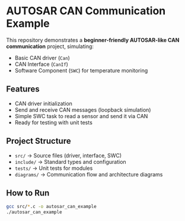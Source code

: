 # AUTOSAR CAN Communication Example

This repository demonstrates a **beginner-friendly AUTOSAR-like CAN communication** project, simulating:

- Basic CAN driver (`Can`)  
- CAN Interface (`CanIf`)  
- Software Component (`SWC`) for temperature monitoring  

## Features
- CAN driver initialization
- Send and receive CAN messages (loopback simulation)
- Simple SWC task to read a sensor and send it via CAN
- Ready for testing with unit tests

## Project Structure
- `src/` → Source files (driver, interface, SWC)
- `include/` → Standard types and configuration
- `tests/` → Unit tests for modules
- `diagrams/` → Communication flow and architecture diagrams

## How to Run
```bash
gcc src/*.c -o autosar_can_example
./autosar_can_example
